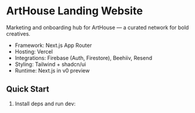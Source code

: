 # ArtHouse Landing Website

Marketing and onboarding hub for ArtHouse — a curated network for bold creatives.

- Framework: Next.js App Router
- Hosting: Vercel
- Integrations: Firebase (Auth, Firestore), Beehiiv, Resend
- Styling: Tailwind + shadcn/ui
- Runtime: Next.js in v0 preview

## Quick Start

1. Install deps and run dev:
